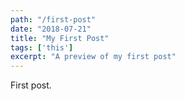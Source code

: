 ```yaml
---
path: "/first-post"
date: "2018-07-21"
title: "My First Post" 
tags: ['this']
excerpt: "A preview of my first post" 
---
```

First post. 